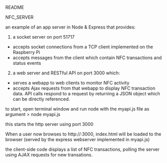 README

NFC_SERVER 

an example of an app server in Node & Express that provides: 

1. a socket server on port 51717
- accepts socket connections from a TCP client implemented on the Raspberry Pi
- accepts messages from the client which contain NFC transactions and status events 

2. a web server and RESTful API on port 3000 which:
- serves a webapp to web clients to monitor NFC activity 
- accepts Ajax requests from that webapp to display NFC transaction data. API calls respond to a request by returning a JSON object which can be directly referenced.

to start, open terminal window and run node with the myapi.js file as argument
    > node myapi.js

this starts the http server using port 3000

When a user now browses to http://<hostname>:3000, index.html will be loaded to the browser (served by the express webserver implemented in myapi.js) 

the client-side code displays a list of NFC transactions, polling the server using AJAX requests for new transations. 